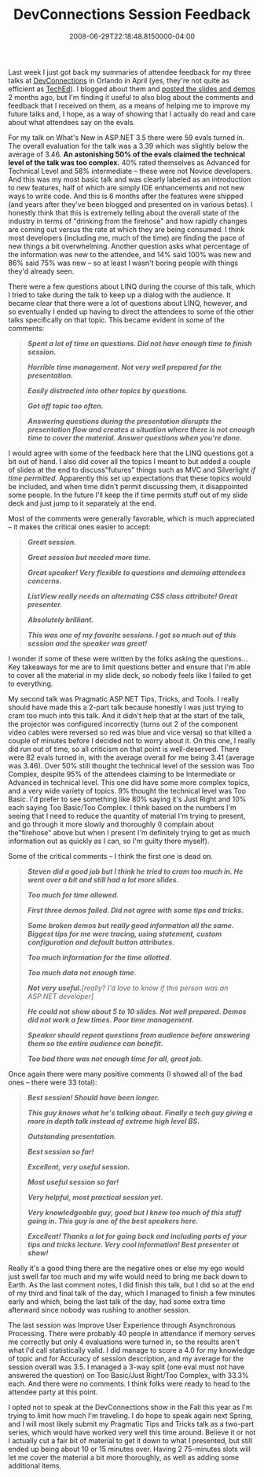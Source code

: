 ﻿---
title: DevConnections Session Feedback
date: "2008-06-29T22:18:48.8150000-04:00"
description: Last week I just got back my summaries of attendee feedback for my
featuredImage: img/devconnections-session-feedback-featured.png
---

Last week I just got back my summaries of attendee feedback for my three talks at [DevConnections](http://devconnections.com/) in Orlando in April (yes, they're not quite as efficient as [TechEd](http://msteched.com/)). I blogged about them and [posted the slides and demos](http://aspadvice.com/blogs/ssmith/archive/2008/04/28/DevConnections-Spring-Slides-and-Demos.aspx) 2 months ago, but I'm finding it useful to also blog about the comments and feedback that I received on them, as a means of helping me to improve my future talks and, I hope, as a way of showing that I actually do read and care about what attendees say on the evals.

For my talk on What's New in ASP.NET 3.5 there were 59 evals turned in. The overall evaluation for the talk was a 3.39 which was slightly below the average of 3.46. **An astonishing 50% of the evals claimed the technical level of the talk was too complex.** 40% rated themselves as Advanced for Technical Level and 58% intermediate – these were not Novice developers. And this was my most basic talk and was clearly labeled as an introduction to new features, half of which are simply IDE enhancements and not new ways to write code. And this is 6 months after the features were shipped (and years after they've been blogged and presented on in various betas). I honestly think that this is extremely telling about the overall state of the industry in terms of "drinking from the firehose" and how rapidly changes are coming out versus the rate at which they are being consumed. I think most developers (including me, much of the time) are finding the pace of new things a bit overwhelming. Another question asks what percentage of the information was new to the attendee, and 14% said 100% was new and 86% said 75% was new – so at least I wasn't boring people with things they'd already seen.

There were a few questions about LINQ during the course of this talk, which I tried to take during the talk to keep up a dialog with the audience. It became clear that there were a lot of questions about LINQ, however, and so eventually I ended up having to direct the attendees to some of the other talks specifically on that topic. This became evident in some of the comments:

> ***Spent a lot of time on questions. Did not have enough time to finish session.***
>
> ***Horrible time management. Not very well prepared for the presentation.***
>
> ***Easily distracted into other topics by questions.***
>
> ***Got off topic too often.***
>
> ***Answering questions during the presentation disrupts the presentation flow and creates a situation where there is not enough time to cover the material. Answer questions when you're done.***

I would agree with some of the feedback here that the LINQ questions got a bit out of hand. I also did cover all the topics I meant to but added a couple of slides at the end to discuss"futures" things such as MVC and Silverlight *if time permitted*. Apparently this set up expectations that these topics would be included, and when time didn't permit discussing them, it disappointed some people. In the future I'll keep the if time permits stuff out of my slide deck and just jump to it separately at the end.

Most of the comments were generally favorable, which is much appreciated – it makes the critical ones easier to accept:

> ***Great session.***
>
> ***Great session but needed more time.***
>
> ***Great speaker! Very flexible to questions and demoing attendees concerns.***
>
> ***ListView really needs an alternating CSS class attribute! Great presenter.***
>
> ***Absolutely brilliant.***
>
> ***This was one of my favorite sessions. I got so much out of this session and the speaker was great!***

I wonder if some of these were written by the folks asking the questions… Key takeaways for me are to limit questions better and ensure that I'm able to cover all the material in my slide deck, so nobody feels like I failed to get to everything.

My second talk was Pragmatic ASP.NET Tips, Tricks, and Tools. I really should have made this a 2-part talk because honestly I was just trying to cram too much into this talk. And it didn't help that at the start of the talk, the projector was configured incorrectly (turns out 2 of the component video cables were reversed so red was blue and vice versa) so that killed a couple of minutes before I decided not to worry about it. On this one, I really did run out of time, so all criticism on that point is well-deserved. There were 82 evals turned in, with the average overall for me being 3.41 (average was 3.46). Over 50% still thought the technical level of the session was Too Complex, despite 95% of the attendees claiming to be Intermediate or Advanced in technical level. This one did have some more complex topics, and a very wide variety of topics. 9% thought the technical level was Too Basic. I'd prefer to see something like 80% saying it's Just Right and 10% each saying Too Basic/Too Complex. I think based on the numbers I'm seeing that I need to reduce the quantity of material I'm trying to present, and go through it more slowly and thoroughly (I complain about the"firehose" above but when I present I'm definitely trying to get as much information out as quickly as I can, so I'm guilty there myself).

Some of the critical comments – I think the first one is dead on.

> ***Steven did a good job but I think he tried to cram too much in. He went over a bit and still had a lot more slides.***
>
> ***Too much for time allowed.***
>
> ***First three demos failed. Did not agree with some tips and tricks.***
>
> ***Some broken demos but really good information all the same. Biggest tips for me were tracing, using statement, custom configuration and default button attributes.***
>
> ***Too much information for the time allotted.***
>
> ***Too much data not enough time.***
>
> ***Not very useful.**\[really? I'd love to know if this person was an ASP.NET developer]*
>
> ***He could not show about 5 to 10 slides. Not well prepared. Demos did not work a few times. Poor time management.***
>
> ***Speaker should repeat questions from audience before answering them so the entire audience can benefit.***
>
> ***Too bad there was not enough time for all, great job.***

Once again there were many positive comments (I showed all of the bad ones – there were 33 total):

> ***Best session! Should have been longer.***
>
> ***This guy knows what he's talking about. Finally a tech guy giving a more in depth talk instead of extreme high level BS.***
>
> ***Outstanding presentation.***
>
> ***Best session so far!***
>
> ***Excellent, very useful session.***
>
> ***Most useful session so far!***
>
> ***Very helpful, most practical session yet.***
>
> ***Very knowledgeable guy, good but I knew too much of this stuff going in. This guy is one of the best speakers here.***
>
> ***Excellent! Thanks a lot for going back and including parts of your tips and tricks lecture. Very cool information! Best presenter at show!***

Really it's a good thing there are the negative ones or else my ego would just swell far too much and my wife would need to bring me back down to Earth. As the last comment notes, I did finish this talk, but I did so at the end of my third and final talk of the day, which I managed to finish a few minutes early and which, being the last talk of the day, had some extra time afterward since nobody was rushing to another session.

The last session was Improve User Experience through Asynchronous Processing. There were probably 40 people in attendance if memory serves me correctly but only 4 evaluations were turned in, so the results aren't what I'd call statistically valid. I did manage to score a 4.0 for my knowledge of topic and for Accuracy of session description, and my average for the session overall was 3.5. I managed a 3-way split (one eval must not have answered the question) on Too Basic/Just Right/Too Complex, with 33.3% each. And there were no comments. I think folks were ready to head to the attendee party at this point.

I opted not to speak at the DevConnections show in the Fall this year as I'm trying to limit how much I'm traveling. I do hope to speak again next Spring, and I will most likely submit my Pragmatic Tips and Tricks talk as a two-part series, which would have worked very well this time around. Believe it or not I actually cut a fair bit of material to get it down to what I presented, but still ended up being about 10 or 15 minutes over. Having 2 75-minutes slots will let me cover the material a bit more thoroughly, as well as adding some additional items.

